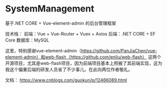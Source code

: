 # SystemManagement
基于.NET CORE  + Vue-element-admin 的后台管理框架

技术栈：
前端：Vue + Vue-Router + Vuex + Axios
后端：.NET CORE + EF Core
数据库：MySQL

这里，特别感谢vue-element-admin（https://github.com/PanJiaChen/vue-element-admin）和web-flash（https://github.com/enilu/web-flash）
这两个开源项目，尤其是web-flash项目，因为前端项目基本上照搬了其前端实现，这为我这个偏重后端的研发人员省了不少事儿。在此向两位作者敬礼。

文档：
https://www.cnblogs.com/guokun/p/12466089.html
